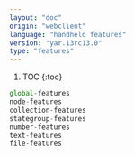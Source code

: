 ```yaml
---
layout: "doc"
origin: "webclient"
language: "handheld features"
version: "yar.13rc13.0"
type: "features"
---
```


1. TOC
{:toc}

```js
global-features
node-features
collection-features
stategroup-features
number-features
text-features
file-features
```

